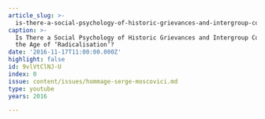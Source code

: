 ```yaml
---
article_slug: >-
  is-there-a-social-psychology-of-historic-grievances-and-intergroup-conflict-in-the-age-of-radicalisation
caption: >-
  Is There a Social Psychology of Historic Grievances and Intergroup Conflict in
  the Age of ‘Radicalisation’?
date: '2016-11-17T11:00:00.000Z'
highlight: false
id: 9vlVtClNJ-U
index: 0
issue: content/issues/hommage-serge-moscovici.md
type: youtube
years: 2016

---
```

